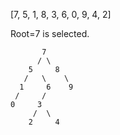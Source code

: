 [7, 5, 1, 8, 3, 6, 0, 9, 4, 2]

Root=7 is selected.

           7
          / \
        5     8 
       /   \    \
      1     6    9
     /     /
    0     3
         /  \
        2     4 

